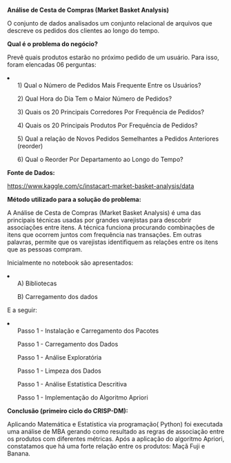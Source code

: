 <b>Análise de Cesta de Compras (Market Basket Analysis) </b>

O conjunto de dados analisados um conjunto relacional de arquivos que descreve os pedidos dos clientes ao longo do tempo.

<b>Qual é o problema do negócio?</b>

Prevê  quais produtos estarão no próximo pedido de um usuário.
Para isso, foram elencadas 06 perguntas:
<li>
	<ul>1) Qual o Número de Pedidos Mais Frequente Entre os Usuários?</ul>
	<ul>2) Qual Hora do Dia Tem o Maior Número de Pedidos?</ul>
	<ul>3) Quais os 20 Principais Corredores Por Frequência de Pedidos?</ul>
	<ul>4) Quais os 20 Principais Produtos Por Frequência de Pedidos?</ul>
	<ul>5) Qual a relação de Novos Pedidos Semelhantes a Pedidos Anteriores (reorder)</ul>
	<ul>6) Qual o Reorder Por Departamento ao Longo do Tempo?</ul>
</li>
<b>Fonte de Dados:</b>

https://www.kaggle.com/c/instacart-market-basket-analysis/data

<b>Método utilizado para a solução do problema:</b>

A Análise de Cesta de Compras (Market Basket Analysis) é uma das principais técnicas usadas por grandes varejistas para descobrir associações entre itens. A técnica funciona procurando combinações de itens que ocorrem juntos com frequência nas transações. Em outras palavras, permite que os varejistas identifiquem as relações entre os itens que as pessoas compram.

Inicialmente no notebook são apresentados:

<li>
	<ul>A) Bibliotecas</ul>
	<ul>B) Carregamento dos dados</ul>
</li>

E a seguir:

<li>
<ul>Passo 1 - Instalação e Carregamento dos Pacotes</ul>
<ul>Passo 1 - Carregamento dos Dados</ul>
<ul>Passo 1 - Análise Exploratória</ul>
<ul>Passo 1 - Limpeza dos Dados</ul>
<ul>Passo 1 - Análise Estatística Descritiva</ul>
<ul>Passo 1 - Implementação do Algoritmo Apriori</ul>
</li>

<b>Conclusão (primeiro ciclo do CRISP-DM):</b>

Aplicando Matemática e Estatística via programação( Python) foi executada uma análise de MBA gerando como resultado as regras de associação entre os produtos com diferentes métricas.
Após a aplicação do algoritmo Apriori, constatamos que há uma forte relação entre os produtos: Maçã Fuji e Banana.